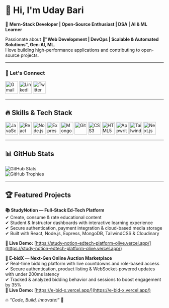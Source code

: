 # 👋 Hi, I'm Uday Bari  

🚀 **Mern-Stack Developer | Open-Source Enthusiast | DSA | AI & ML Learner**  

Passionate about **🚀"Web Development | DevOps | Scalable & Automated Solutions", Gen-AI, ML**.   
I love building high-performance applications and contributing to open-source projects.

---
### 🔗 Let's Connect  
<p align="left">
  <a href="mailto:Udaybari17@gmail.com"><img src="https://upload.wikimedia.org/wikipedia/commons/7/7e/Gmail_icon_%282020%29.svg" alt="Gmail" width="40" height="40"/></a>
  <a href="https://www.linkedin.com/in/uday-bari-324hu/" target="_blank"><img src="https://cdn.jsdelivr.net/gh/devicons/devicon/icons/linkedin/linkedin-original.svg" alt="LinkedIn" width="40" height="40"/></a>
  <a href="https://x.com/uday324_17?t=MxOtL6pr8nIbNH_r_dtxbQ&s=09" target="_blank"><img src="https://cdn.jsdelivr.net/gh/devicons/devicon/icons/twitter/twitter-original.svg" alt="Twitter X" width="40" 
  height="40"/>
</a>

</p>

---

## 🔥 Skills & Tech Stack  

<p align="left">
  <img src="https://cdn.jsdelivr.net/gh/devicons/devicon/icons/javascript/javascript-original.svg" alt="JavaScript" width="40" height="40" title="JavaScript"/>
  <img src="https://cdn.jsdelivr.net/gh/devicons/devicon/icons/react/react-original.svg" alt="React" width="40" height="40" title="React"/>
  <img src="https://cdn.jsdelivr.net/gh/devicons/devicon/icons/nodejs/nodejs-original.svg" alt="Node.js" width="40" height="40" title="Node.js"/>
  <img src="https://cdn.jsdelivr.net/gh/devicons/devicon/icons/express/express-original.svg" alt="Express.js" width="40" height="40" title="Express.js"/>
  <img src="https://cdn.jsdelivr.net/gh/devicons/devicon/icons/mongodb/mongodb-original.svg" alt="MongoDB" width="40" height="40" title="MongoDB"/>
  <img src="https://cdn.jsdelivr.net/gh/devicons/devicon/icons/git/git-original.svg" alt="Git" width="40" height="40" title="Git"/>
  <img src="https://cdn.jsdelivr.net/gh/devicons/devicon/icons/css3/css3-original.svg" alt="CSS3" width="40" height="40" title="CSS3"/>
  <img src="https://cdn.jsdelivr.net/gh/devicons/devicon/icons/html5/html5-original.svg" alt="HTML5" width="40" height="40" title="HTML5"/>
  <img src="https://cdn.jsdelivr.net/gh/devicons/devicon/icons/appwrite/appwrite-original.svg" alt="Appwrite" width="40" height="40" title="Appwrite"/>
  <img src="https://cdn.jsdelivr.net/gh/devicons/devicon/icons/tailwindcss/tailwindcss-original.svg" alt="Tailwind CSS" width="40" height="40" title="Tailwind CSS"/>
  <img src="https://cdn.jsdelivr.net/gh/devicons/devicon/icons/nextjs/nextjs-original.svg" alt="Next.js" width="40" height="40" title="Next.js"/>
</p>


---
## 📊 GitHub Stats  

![GitHub Stats](https://github-readme-stats.vercel.app/api?username=Udaybari-Dev&show_icons=true&theme=react&cache_seconds=1800)  
![GitHub Trophies](https://github-profile-trophy.vercel.app/?username=Udaybari-Dev&theme=onedark&no-frame=true&margin-w=15)


---

## 🏆 Featured Projects  

**📚 StudyNotion — Full-Stack Ed-Tech Platform**  
✔ Create, consume & rate educational content  
✔ Student & Instructor dashboards with interactive learning experience  
✔ Secure authentication, payment integration & cloud-based media storage  
✔ Built with React, Node.js, Express, MongoDB, TailwindCSS & Cloudinary 

**🚀 Live Demo:** [https://study-notion-edtech-platform-olive.vercel.app/](https://study-notion-edtech-platform-olive.vercel.app/)

**🛒 E-bidX — Next-Gen Online Auction Marketplace**  
✔ Real-time bidding platform with live countdowns and role-based access  
✔ Secure authentication, product listing & WebSocket-powered updates with under 200ms latency  
✔ Tracked & analyzed bidding behavior and sessions to boost engagement by 35%  
**🚀 Live Demo:** [https://e-bid-x.vercel.app/](https://e-bid-x.vercel.app/)



🔥 _"Code, Build, Innovate!"_ 🚀  
